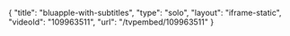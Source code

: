 {
    "title": "bluapple-with-subtitles",
    "type": "solo",
    "layout": "iframe-static",
    "videoId": "109963511",
    "url": "\/tvpembed\/109963511"
}